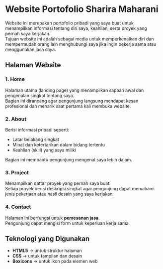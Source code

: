 # Website Portofolio Sharira Maharani

Website ini merupakan portofolio pribadi yang saya buat untuk menampilkan informasi tentang diri saya, keahlian, serta proyek yang pernah saya kerjakan.  
Tujuan website ini adalah sebagai media untuk memperkenalkan diri dan mempermudah orang lain menghubungi saya jika ingin bekerja sama atau menggunakan jasa saya.

## Halaman Website

### 1. **Home**
Halaman utama (landing page) yang menampilkan sapaan awal dan pengenalan singkat tentang saya.  
Bagian ini dirancang agar pengunjung langsung mendapat kesan profesional dan menarik saat pertama kali membuka website.

### 2. **About**
Berisi informasi pribadi seperti:
- Latar belakang singkat  
- Minat dan ketertarikan dalam bidang tertentu  
- Keahlian (skill) yang saya miliki  

Bagian ini membantu pengunjung mengenal saya lebih dalam.

### 3. **Project**
Menampilkan daftar proyek yang pernah saya buat.  
Setiap proyek berisi deskripsi singkat agar pengunjung dapat memahami jenis pekerjaan atau hasil desain yang saya kerjakan.

### 4. **Contact**
Halaman ini berfungsi untuk **pemesanan jasa**.  
Pengunjung dapat mengisi form untuk keperluan kerja sama.

## Teknologi yang Digunakan
- **HTML5** → untuk struktur halaman  
- **CSS** → untuk tampilan dan desain  
- **Boxicons** → untuk ikon pada elemen web  
